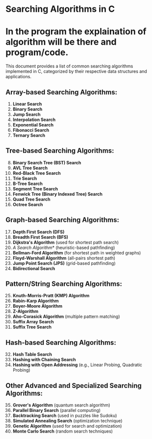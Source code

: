 # Searching Algorithms in C 
# In the program the explaination of algorithm will be there and program/code.

This document provides a list of common searching algorithms implemented in C, categorized by their respective data structures and applications.

## Array-based Searching Algorithms:
1. **Linear Search**
2. **Binary Search**
3. **Jump Search**
4. **Interpolation Search**
5. **Exponential Search**
6. **Fibonacci Search**
7. **Ternary Search**

## Tree-based Searching Algorithms:
8. **Binary Search Tree (BST) Search**
9. **AVL Tree Search**
10. **Red-Black Tree Search**
11. **Trie Search**
12. **B-Tree Search**
13. **Segment Tree Search**
14. **Fenwick Tree (Binary Indexed Tree) Search**
15. **Quad Tree Search**
16. **Octree Search**

## Graph-based Searching Algorithms:
17. **Depth First Search (DFS)**
18. **Breadth First Search (BFS)**
19. **Dijkstra's Algorithm** (used for shortest path search)
20. **A* Search Algorithm** (heuristic-based pathfinding)
21. **Bellman-Ford Algorithm** (for shortest path in weighted graphs)
22. **Floyd-Warshall Algorithm** (all-pairs shortest path)
23. **Jump Point Search (JPS)** (grid-based pathfinding)
24. **Bidirectional Search**

## Pattern/String Searching Algorithms:
25. **Knuth-Morris-Pratt (KMP) Algorithm**
26. **Rabin-Karp Algorithm**
27. **Boyer-Moore Algorithm**
28. **Z-Algorithm**
29. **Aho-Corasick Algorithm** (multiple pattern matching)
30. **Suffix Array Search**
31. **Suffix Tree Search**

## Hash-based Searching Algorithms:
32. **Hash Table Search**
33. **Hashing with Chaining Search**
34. **Hashing with Open Addressing** (e.g., Linear Probing, Quadratic Probing)

## Other Advanced and Specialized Searching Algorithms:
35. **Grover's Algorithm** (quantum search algorithm)
36. **Parallel Binary Search** (parallel computing)
37. **Backtracking Search** (used in puzzles like Sudoku)
38. **Simulated Annealing Search** (optimization technique)
39. **Genetic Algorithm** (used for search and optimization)
40. **Monte Carlo Search** (random search techniques)

